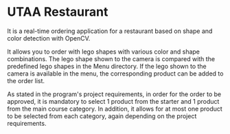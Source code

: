 # UTAA Restaurant
It is a real-time ordering application for a restaurant based on shape and color detection with OpenCV.

It allows you to order with lego shapes with various color and shape combinations. The lego shape shown to the camera is compared with the predefined lego shapes in the Menu directory. If the lego shown to the camera is available in the menu, the corresponding product can be added to the order list.

As stated in the program's project requirements, in order for the order to be approved, it is mandatory to select 1 product from the starter and 1 product from the main course category. In addition, it allows for at most one product to be selected from each category, again depending on the project requirements.
